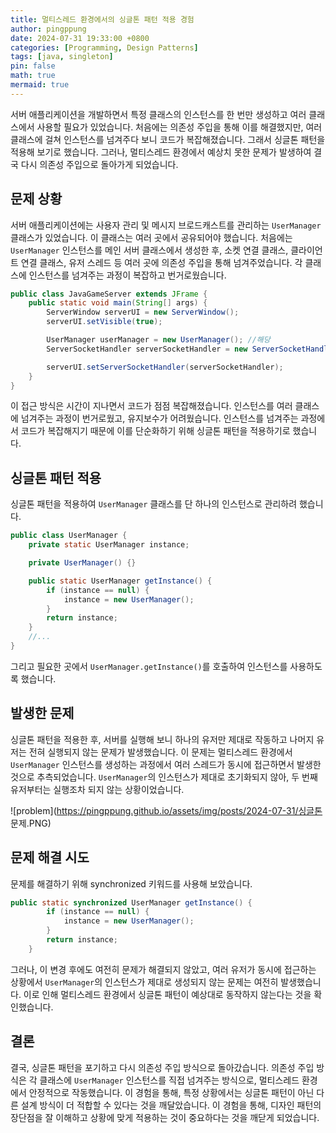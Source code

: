 ```yaml
---
title: 멀티스레드 환경에서의 싱글톤 패턴 적용 경험
author: pingppung
date: 2024-07-31 19:33:00 +0800
categories: [Programming, Design Patterns]
tags: [java, singleton]
pin: false
math: true
mermaid: true
---
```


서버 애플리케이션을 개발하면서 특정 클래스의 인스턴스를 한 번만 생성하고 여러 클래스에서 사용할 필요가 있었습니다. 처음에는 의존성 주입을 통해 이를 해결했지만, 여러 클래스에 걸쳐 인스턴스를 넘겨주다 보니 코드가 복잡해졌습니다. 그래서 싱글톤 패턴을 적용해 보기로 했습니다. 그러나, 멀티스레드 환경에서 예상치 못한 문제가 발생하여 결국 다시 의존성 주입으로 돌아가게 되었습니다.

## 문제 상황
서버 애플리케이션에는 사용자 관리 및 메시지 브로드캐스트를 관리하는 `UserManager` 클래스가 있었습니다. 이 클래스는 여러 곳에서 공유되어야 했습니다. 처음에는 `UserManager` 인스턴스를 메인 서버 클래스에서 생성한 후, 소켓 연결 클래스, 클라이언트 연결 클래스, 유저 스레드 등 여러 곳에 의존성 주입을 통해 넘겨주었습니다. 각 클래스에 인스턴스를 넘겨주는 과정이 복잡하고 번거로웠습니다.

```java
public class JavaGameServer extends JFrame {
	public static void main(String[] args) {
        ServerWindow serverUI = new ServerWindow();
        serverUI.setVisible(true);

        UserManager userManager = new UserManager(); //해당 
        ServerSocketHandler serverSocketHandler = new ServerSocketHandler(serverUI, userManager);

        serverUI.setServerSocketHandler(serverSocketHandler);
	}
}
```
이 접근 방식은 시간이 지나면서 코드가 점점 복잡해졌습니다. 인스턴스를 여러 클래스에 넘겨주는 과정이 번거로웠고, 유지보수가 어려웠습니다. 인스턴스를 넘겨주는 과정에서 코드가 복잡해지기 때문에 이를 단순화하기 위해 싱글톤 패턴을 적용하기로 했습니다.

## 싱글톤 패턴 적용
싱글톤 패턴을 적용하여 `UserManager` 클래스를 단 하나의 인스턴스로 관리하려 했습니다.

```java
public class UserManager {
    private static UserManager instance;

    private UserManager() {}

    public static UserManager getInstance() {
        if (instance == null) {
            instance = new UserManager();
        }
        return instance;
    }
    //...
}
```
그리고 필요한 곳에서 `UserManager.getInstance()`를 호출하여 인스턴스를 사용하도록 했습니다.


## 발생한 문제
싱글톤 패턴을 적용한 후, 서버를 실행해 보니 하나의 유저만 제대로 작동하고 나머지 유저는 전혀 실행되지 않는 문제가 발생했습니다. 이 문제는 멀티스레드 환경에서 `UserManager` 인스턴스를 생성하는 과정에서 여러 스레드가 동시에 접근하면서 발생한 것으로 추측되었습니다. `UserManager`의 인스턴스가 제대로 초기화되지 않아, 두 번째 유저부터는 실행조차 되지 않는 상황이었습니다.

![problem](https://pingppung.github.io/assets/img/posts/2024-07-31/싱글톤 문제.PNG)

## 문제 해결 시도
문제를 해결하기 위해 synchronized 키워드를 사용해 보았습니다.
```java
public static synchronized UserManager getInstance() {
        if (instance == null) {
            instance = new UserManager();
        }
        return instance;
    }
```
그러나, 이 변경 후에도 여전히 문제가 해결되지 않았고, 여러 유저가 동시에 접근하는 상황에서 `UserManager`의 인스턴스가 제대로 생성되지 않는 문제는 여전히 발생했습니다. 이로 인해 멀티스레드 환경에서 싱글톤 패턴이 예상대로 동작하지 않는다는 것을 확인했습니다.

## 결론
결국, 싱글톤 패턴을 포기하고 다시 의존성 주입 방식으로 돌아갔습니다. 의존성 주입 방식은 각 클래스에 `UserManager` 인스턴스를 직접 넘겨주는 방식으로, 멀티스레드 환경에서 안정적으로 작동했습니다. 이 경험을 통해, 특정 상황에서는 싱글톤 패턴이 아닌 다른 설계 방식이 더 적합할 수 있다는 것을 깨달았습니다. 이 경험을 통해, 디자인 패턴의 장단점을 잘 이해하고 상황에 맞게 적용하는 것이 중요하다는 것을 깨닫게 되었습니다.